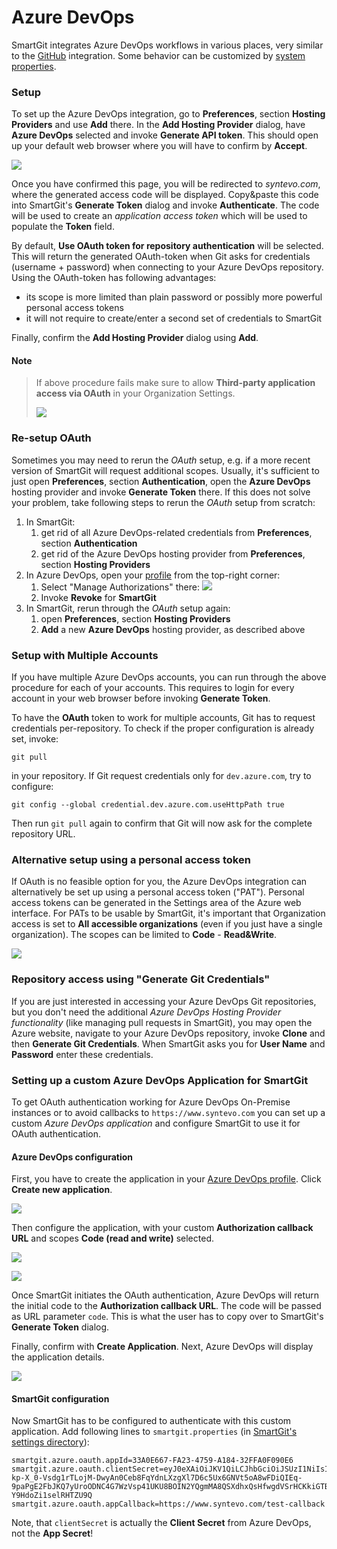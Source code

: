 # Azure DevOps

SmartGit integrates Azure DevOps workflows in various places, very
similar to the
[GitHub](GitHub-integration.md)
integration. Some behavior can be customized by [system properties](System-Properties.md#SystemProperties-properties.bitbucket).

### Setup

To set up the Azure DevOps integration, go to **Preferences**, section
**Hosting Providers** and use **Add** there. In the **Add Hosting
Provider** dialog, have **Azure DevOps** selected and invoke **Generate
API token**. This should open up your default web browser where you will
have to confirm by **Accept**.

![](attachments/53215478/53215480.png)

Once you have confirmed this page, you will be redirected to
*syntevo.com*, where the generated access code will be displayed.
Copy&paste this code into SmartGit's **Generate Token** dialog and
invoke **Authenticate**. The code will be used to create an *application
access token* which will be used to populate the **Token** field.

By default, **Use OAuth token for repository authentication** will be selected. This will return the generated OAuth-token when Git asks for credentials (username + password) when connecting to your Azure DevOps repository. Using the OAuth-token has following advantages:

* its scope is more limited than plain password or possibly more powerful personal access tokens
* it will not require to create/enter a second set of credentials to SmartGit

Finally, confirm the **Add Hosting Provider** dialog using **Add**.


#### Note
> If above procedure fails make sure to allow **Third-party application
> access via OAuth** in your Organization Settings.
> 
> ![](attachments/53215478/53215479.png)

### Re-setup OAuth

Sometimes you may need to rerun the *OAuth* setup, e.g. if a more recent version of SmartGit will request additional scopes.
Usually, it's sufficient to just open **Preferences**, section **Authentication**, open the **Azure DevOps** hosting provider and invoke **Generate Token** there.
If this does not solve your problem, take following steps to rerun the *OAuth* setup from scratch:

1.  In SmartGit:
    1.  get rid of all Azure DevOps-related credentials from **Preferences**, section **Authentication**
    2.  get rid of the Azure DevOps hosting provider from **Preferences**, section **Hosting Providers**
2.  In Azure DevOps, open your [profile](https://aex.dev.azure.com/me?mkt=en-US#) from the top-right corner:
    1.  Select "Manage Authorizations" there:
        ![](attachments/azure-app-revoke.png)
    2.  Invoke **Revoke** for **SmartGit**
3.  In SmartGit, rerun through the *OAuth* setup again:
    1.  open **Preferences**, section **Hosting Providers**
    2.  **Add** a new **Azure DevOps** hosting provider, as described above

### Setup with Multiple Accounts

If you have multiple Azure DevOps accounts, you can run through the
above procedure for each of your accounts. This requires to login for
every account in your web browser before invoking **Generate Token**.

To have the **OAuth** token to work for multiple accounts, Git has to request credentials per-repository. To check if the proper configuration is already set, invoke:

```
git pull
```

in your repository. If Git request credentials only for `dev.azure.com`, try to configure:

```
git config --global credential.dev.azure.com.useHttpPath true
```

Then run `git pull` again to confirm that Git will now ask for the complete repository URL.

### Alternative setup using a personal access token

If OAuth is no feasible option for you, the Azure DevOps integration can
alternatively be set up using a personal access token ("PAT"). Personal
access tokens can be generated in the Settings area of the Azure web
interface. For PATs to be usable by SmartGit, it's important that
Organization access is set to **All accessible organizations** (even if
you just have a single organization). The scopes can be limited to
**Code** - **Read&Write**.

![](attachments/53215478/53215481.png)

### Repository access using "Generate Git Credentials"

If you are just interested in accessing your Azure DevOps Git repositories, but you don't need the additional *Azure DevOps Hosting Provider functionality* (like managing pull requests in SmartGit), you may open the Azure website, navigate to your Azure DevOps repository, invoke **Clone** and then **Generate Git Credentials**. When SmartGit asks you for **User Name** and **Password** enter these credentials.


### Setting up a custom Azure DevOps Application for SmartGit

To get OAuth authentication working for Azure DevOps On-Premise instances or to avoid callbacks to `https://www.syntevo.com` you can set up a custom *Azure DevOps application* and configure SmartGit to use it for OAuth authentication.

#### Azure DevOps configuration

First, you have to create the application in your [Azure DevOps profile](https://app.vsaex.visualstudio.com/me?mkt=en-US). Click **Create new application**.

![](attachments/azure-app-overview.png)

Then configure the application, with your custom **Authorization callback URL** and scopes **Code (read and write)** selected.

![](attachments/azure-app-create-1.png)

![](attachments/azure-app-create-2.png)

Once SmartGit initiates the OAuth authentication, Azure DevOps will return the initial code to the **Authorization callback URL**. The code will be passed as URL parameter `code`. This is what the user has to copy over to SmartGit's **Generate Token** dialog.

Finally, confirm with **Create Application**. Next, Azure DevOps will display the application details.

![](attachments/azure-app-details.png)

#### SmartGit configuration

Now SmartGit has to be configured to authenticate with this custom application. Add following lines to `smartgit.properties` (in [SmartGit's settings directory](Installation-and-Files.md#default-path-of-smartgits-settings-directory)):

```
smartgit.azure.oauth.appId=33A0E667-FA23-4759-A184-32FFA0F090E6
smartgit.azure.oauth.clientSecret=eyJ0eXAiOiJKV1QiLCJhbGciOiJSUzI1NiIsIng1dCI6Im9PdmN6NU1fN3AtSGpJS2xGWHo5M3VfVjBabyJ9.eyJjaWQiOiIzM2EwZTY2Ny1mYTIzLTQ3NTktYTE4NC0zMmZmYTBmMDkwZTYiLCJjc2kiOiJkNDAwYzIxYy02ODZiLTQ5NTctODg4Zi1kMTI5ZmY3MTc4ZWMiLCJuYW1laWQiOiJlMDY1YmIyYi0wMjc4LTYwMWMtOTc4Ny0zMGI2NGY0ZWI2MDMiLCJpc3MiOiJhcHAudnN0b2tlbi52aXN1YWxzdHVkaW8uY29tIiwiYXVkIjoiYXBwLnZzdG9rZW4udmlzdWFsc3R1ZGlvLmNvbSIsIm5iZiI6MTY1MTgzMTY1OCwiZXhwIjoxODA5NTk4MDU4fQ.jCcLR77IZtl56KS9KS39hrtHPm4d4HtUyCu_Xv4c9V1zNSuXMRTL49TP02OHoP6aXqtq7PWhKxEMBXTYdGMCPBMXoxLBPwEJTW7wCWTQH9AFHikZnpeqBjYwO18a7vg7u69Hm-kp-X_0-Vsdg1rTLojM-DwyAn0Ceb8FqYdnLXzgXl7D6c5Ux6GNVt5oA8wFDiQIEq-9paPgE2FbJKQ7yUroODNC4G7WzVsp41UKU8BOIN2YQgmMA8QSXdhxQsHfwgdVSrHCKkiGTBznJCXhmZkKkUkJ9QikXQ8s3FHBDormbJtT_m3Yx8fn24Vrm0_b7WV-Y9HdoZi1selRHTZU9Q
smartgit.azure.oauth.appCallback=https://www.syntevo.com/test-callback
```

Note, that `clientSecret` is actually the **Client Secret** from Azure DevOps, not the **App Secret**!

